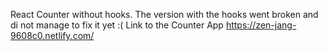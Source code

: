 React Counter without hooks. The version with the hooks went broken and di not manage to fix it yet :(
Link to the Counter App https://zen-jang-9608c0.netlify.com/
